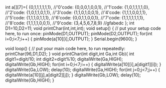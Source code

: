 int a[][7]={
{0,1,1,1,1,1,1}, //'0'code:
{0,0,0,1,0,0,1}, //'1'code:
{1,0,1,1,1,1,0}, //'2'code:
{1,0,1,1,0,1,1}, //'3'code:
{1,1,0,1,0,0,1}, //'4'code:
{1,1,1,0,0,1,1}, //'5'code:
{1,1,1,0,1,1,1}, //'6'code:
{0,0,1,1,0,0,1}, //'7'code:
{1,1,1,1,1,1,1}, //'8'code:
{1,1,1,1,0,0,1}, //'9'code:
{3,4,5,6,7,8,9}  //gfabedc
};
int D1=10,D2=11;
void printChar(int,int,int);
void setup() {
  // put your setup code here, to run once:
pinMode(D1,OUTPUT);
pinMode(D2,OUTPUT);
for(int i=0;i<7;i++)
{
  pinMode(a[10][i],OUTPUT);
}
Serial.begin(9600);
}

void loop() {
  // put your main code here, to run repeatedly:
printChar(96,D1,D2);
}
void printChar(int digit,int Ga,int Gb){
int digit1=digit/10;
int digit2=digit%10;
digitalWrite(Ga,HIGH);
digitalWrite(Gb,HIGH);
for(int i=0;i<7;i++)
{
  digitalWrite(a[10][i],a[digit1][i]);
}
digitalWrite(Ga,LOW);
delay(10);
digitalWrite(Ga,HIGH);
for(int j=0;j<7;j++)
{
  digitalWrite(a[10][j],a[digit2][j]);
}
digitalWrite(Gb,LOW);
delay(10);
digitalWrite(Gb,HIGH);
}
